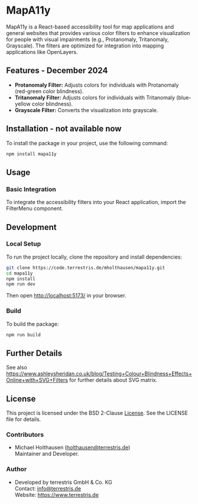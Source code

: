 # MapA11y

MapA11y is a React-based accessibility tool for map applications and general websites that provides various color filters to enhance visualization for people with visual impairments (e.g., Protanomaly, Tritanomaly, Grayscale). The filters are optimized for integration into mapping applications like OpenLayers.

## Features - December 2024

- **Protanomaly Filter:** Adjusts colors for individuals with Protanomaly (red-green color blindness).
- **Tritanomaly Filter:** Adjusts colors for individuals with Tritanomaly (blue-yellow color blindness).
- **Grayscale Filter:** Converts the visualization into grayscale.

## Installation - not available now

To install the package in your project, use the following command:

```bash
npm install mapa11y
```

## Usage

### Basic Integration

To integrate the accessibility filters into your React application, import the FilterMenu component.

## Development

### Local Setup

To run the project locally, clone the repository and install dependencies:

```bash
git clone https://code.terrestris.de/mholthausen/mapa11y.git
cd mapa11y
npm install
npm run dev
```

Then open <http://localhost:5173/> in your browser.

### Build

To build the package:

```bash
npm run build
```

## Further Details

See also <https://www.ashleysheridan.co.uk/blog/Testing+Colour+Blindness+Effects+Online+with+SVG+Filters> for further details about SVG matrix.

## License

This project is licensed under the BSD 2-Clause [License](LICENSE). See the LICENSE file for details.

### Contributors

- Michael Holthausen (<holthausen@terrestris.de>)  
  Maintainer and Developer.

### Author

- Developed by terrestris GmbH & Co. KG  
  Contact: <info@terrestris.de>  
  Website: <https://www.terrestris.de>
